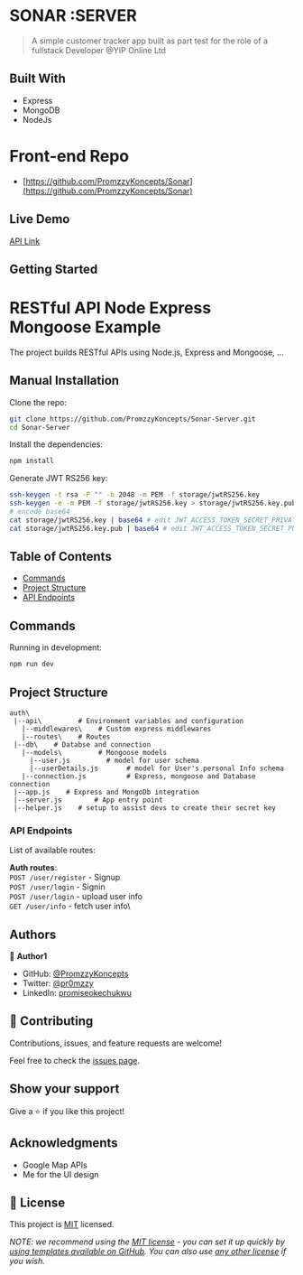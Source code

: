 
# SONAR :SERVER

> A simple customer tracker app built as part test for the role of a fullstack Developer @YIP Online Ltd


## Built With

- Express
- MongoDB
- NodeJs

# Front-end Repo
- [https://github.com/PromzzyKoncepts/Sonar](https://github.com/PromzzyKoncepts/Sonar)

## Live Demo 

[API Link](https://sonar-server.onrender.com)


## Getting Started


# RESTful API Node Express Mongoose Example

The project builds RESTful APIs using Node.js, Express and Mongoose, ...

## Manual Installation

Clone the repo:

```bash
git clone https://github.com/PromzzyKoncepts/Sonar-Server.git
cd Sonar-Server
```

Install the dependencies:

```bash
npm install
```


Generate JWT RS256 key:

```bash
ssh-keygen -t rsa -P "" -b 2048 -m PEM -f storage/jwtRS256.key
ssh-keygen -e -m PEM -f storage/jwtRS256.key > storage/jwtRS256.key.pub
# encode base64
cat storage/jwtRS256.key | base64 # edit JWT_ACCESS_TOKEN_SECRET_PRIVATE in .env
cat storage/jwtRS256.key.pub | base64 # edit JWT_ACCESS_TOKEN_SECRET_PUBLIC in .env
```

## Table of Contents

- [Commands](#commands)
- [Project Structure](#project-structure)
- [API Endpoints](#api-endpoints)

## Commands

Running in development:

```bash
npm run dev
```



## Project Structure

```
auth\
 |--api\         # Environment variables and configuration
   |--middlewares\    # Custom express middlewares
   |--routes\    # Routes
 |--db\    # Databse and connection
   |--models\         # Mongoose models
     |--user.js         # model for user schema
     |--userDetails.js       # model for User's personal Info schema
   |--connection.js          # Express, mongoose and Database connection
 |--app.js    # Express and MongoDb integration
 |--server.js        # App entry point
 |--helper.js    # setup to assist devs to create their secret key
```

### API Endpoints

List of available routes:

**Auth routes**:\
`POST /user/register` - Signup\
`POST /user/login` - Signin\
`POST /user/login` - upload user info\
`GET /user/info` - fetch user info\


## Authors

👤 **Author1**

- GitHub: [@PromzzyKoncepts](https://github.com/PromzzyKoncepts)
- Twitter: [@pr0mzzy](https://twitter.com/pr0mzzy)
- LinkedIn: [promiseokechukwu](https://linkedin.com/in/promiseokechukwu)


## 🤝 Contributing

Contributions, issues, and feature requests are welcome!

Feel free to check the [issues page](../../issues/).

## Show your support

Give a ⭐️ if you like this project!

## Acknowledgments

- Google Map APIs
- Me for the UI design

## 📝 License

This project is [MIT](./LICENSE) licensed.

_NOTE: we recommend using the [MIT license](https://choosealicense.com/licenses/mit/) - you can set it up quickly by [using templates available on GitHub](https://docs.github.com/en/communities/setting-up-your-project-for-healthy-contributions/adding-a-license-to-a-repository). You can also use [any other license](https://choosealicense.com/licenses/) if you wish._
